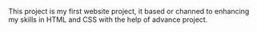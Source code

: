This project is my first website project, it based or channed to enhancing my skills in HTML and CSS with the help of advance project.
